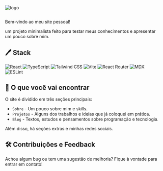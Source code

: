 <img alt="logo" src="https://coelhomarcus.com/src/icons/favicon.ico">

##

Bem-vindo ao meu site pessoal!

um projeto minimalista feito para testar meus conhecimentos e apresentar um pouco sobre mim.

## 🖊️ Stack

<p>
<img alt="React" src="https://img.shields.io/badge/-React-61DAFB?style=plastic&logo=react&logoColor=black" />
<img alt="TypeScript" src="https://img.shields.io/badge/-TypeScript-3178C6?style=plastic&logo=typescript&logoColor=white" />
<img alt="Tailwind CSS" src="https://img.shields.io/badge/-Tailwind%20CSS-06B6D4?style=plastic&logo=tailwindcss&logoColor=white" />
<img alt="Vite" src="https://img.shields.io/badge/-Vite-646CFF?style=plastic&logo=vite&logoColor=white" />
<img alt="React Router" src="https://img.shields.io/badge/-React%20Router-CA4245?style=plastic&logo=reactrouter&logoColor=white" />
<img alt="MDX" src="https://img.shields.io/badge/-MDX-1B1F24?style=plastic&logo=mdx&logoColor=white" />
<img alt="ESLint" src="https://img.shields.io/badge/-ESLint-4B32C3?style=plastic&logo=eslint&logoColor=white" />
<p/>

## 📂 O que você vai encontrar

O site é dividido em três seções principais:

-   `Sobre` - Um pouco sobre mim e skills.
-   `Projetos` - Alguns dos trabalhos e ideias que já coloquei em prática.
-   `Blog` - Textos, estudos e pensamentos sobre programação e tecnologia.

Além disso, há seções extras e minhas redes sociais.

## 🛠️ Contribuições e Feedback

Achou algum bug ou tem uma sugestão de melhoria? Fique à vontade para entrar em contato!
